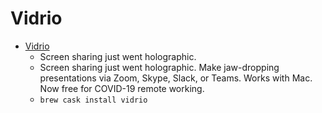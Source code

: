 # Vidrio
- [Vidrio](https://vidr.io/)
  -  Screen sharing just went holographic.
  - Screen sharing just went holographic. Make jaw-dropping presentations via Zoom, Skype, Slack, or Teams. Works with Mac. Now free for COVID-19 remote working.
  - `brew cask install vidrio`
